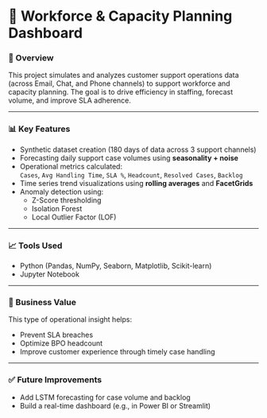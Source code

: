 # 🧮 Workforce & Capacity Planning Dashboard

### 📌 Overview
This project simulates and analyzes customer support operations data (across Email, Chat, and Phone channels) to support workforce and capacity planning. The goal is to drive efficiency in staffing, forecast volume, and improve SLA adherence.

---

### 📊 Key Features
- Synthetic dataset creation (180 days of data across 3 support channels)
- Forecasting daily support case volumes using **seasonality + noise**
- Operational metrics calculated:  
  `Cases`, `Avg Handling Time`, `SLA %`, `Headcount`, `Resolved Cases`, `Backlog`
- Time series trend visualizations using **rolling averages** and **FacetGrids**
- Anomaly detection using:
  - Z-Score thresholding
  - Isolation Forest
  - Local Outlier Factor (LOF)

---

### 📈 Tools Used
- Python (Pandas, NumPy, Seaborn, Matplotlib, Scikit-learn)
- Jupyter Notebook

---

### 🎯 Business Value
This type of operational insight helps:
- Prevent SLA breaches
- Optimize BPO headcount
- Improve customer experience through timely case handling

---

### ✅ Future Improvements
- Add LSTM forecasting for case volume and backlog
- Build a real-time dashboard (e.g., in Power BI or Streamlit)
